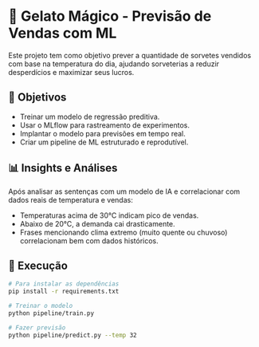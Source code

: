 # 🍦 Gelato Mágico - Previsão de Vendas com ML

Este projeto tem como objetivo prever a quantidade de sorvetes vendidos com base na temperatura do dia, ajudando sorveterias a reduzir desperdícios e maximizar seus lucros.

## 📌 Objetivos

- Treinar um modelo de regressão preditiva.
- Usar o MLflow para rastreamento de experimentos.
- Implantar o modelo para previsões em tempo real.
- Criar um pipeline de ML estruturado e reprodutível.

## 📊 Insights e Análises

Após analisar as sentenças com um modelo de IA e correlacionar com dados reais de temperatura e vendas:

- Temperaturas acima de 30°C indicam pico de vendas.
- Abaixo de 20°C, a demanda cai drasticamente.
- Frases mencionando clima extremo (muito quente ou chuvoso) correlacionam bem com dados históricos.

## 🚀 Execução

```bash
# Para instalar as dependências
pip install -r requirements.txt

# Treinar o modelo
python pipeline/train.py

# Fazer previsão
python pipeline/predict.py --temp 32

